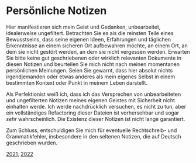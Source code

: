 # Persönliche Notizen

Hier manifestieren sich mein Geist und Gedanken, unbearbeitet, idealerweise
ungefiltert. Betrachten Sie es als die reinsten Teile eines Bewusstseins, dass seine
eigenen Ideen, Erfahrungen und täglichen Erkenntnisse an einem sicheren Ort aufbewahren
möchte, an einem Ort, an dem sie nicht gestört werden, an dem sie nicht vergessen
werden. Erwarten Sie bitte keine gut geschriebenen oder wirklich relevanten Dokumente
in diesen Notizen und beurteilen Sie mich nicht nach meinen momentanen persönlichen
Meinungen. Seien Sie gewarnt, dass hier absolut nichts irgendjemanden oder etwas
anderes als mein eigenes Selbst in einem bestimmten Kontext oder Punkt in meinem Leben
darstellt.

Als Perfektionist weiß ich, dass ich das Versprechen von unbearbeiteten und
ungefilterten Notizen meines eigenen Geistes mit Sicherheit nicht einhalten werde.
Ich werde nachdrücklich versuchen, es nicht zu tun, aber ein vollständiges Refactoring
dieser Dateien ist vorhersehbar und sogar *sehr* wahrscheinlich. Die Existenz dieser Notizen ist nicht lange garantiert.

Zum Schluss, entschuldigen Sie mich für eventuelle Rechtschreib- und Grammatikfehler,
insbesondere in den seltenen Notizen, die auf Deutsch geschrieben wurden.

[2021](2021), [2022](2022)
